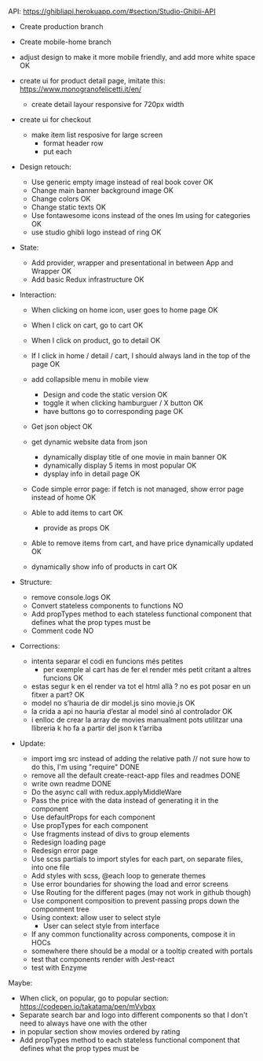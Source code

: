 API: https://ghibliapi.herokuapp.com/#section/Studio-Ghibli-API

- Create production branch
- Create mobile-home branch

- adjust design to make it more mobile friendly, and add more white space OK
- create ui for product detail page, imitate this: https://www.monogranofelicetti.it/en/
  - create detail layour responsive for 720px width
- create ui for checkout

  - make item list resposive for large screen
    - format header row
    - put each

- Design retouch:

  - Use generic empty image instead of real book cover OK
  - Change main banner background image OK
  - Change colors OK
  - Change static texts OK
  - Use fontawesome icons instead of the ones Im using for categories OK
  - use studio ghibli logo instead of ring OK

- State:

  - Add provider, wrapper and presentational in between App and Wrapper OK
  - Add basic Redux infrastructure OK

- Interaction:

  - When clicking on home icon, user goes to home page OK
  - When I click on cart, go to cart OK
  - When I click on product, go to detail OK
  - If I click in home / detail / cart, I should always land in the top of the page OK

  - add collapsible menu in mobile view

    - Design and code the static version OK
    - toggle it when clicking hamburguer / X button OK
    - have buttons go to corresponding page OK

  - Get json object OK
  - get dynamic website data from json

    - dynamically display title of one movie in main banner OK
    - dynamically display 5 items in most popular OK
    - dysplay info in detail page OK

  - Code simple error page: if fetch is not managed, show error page instead of home OK

  - Able to add items to cart OK
    - provide as props OK
  - Able to remove items from cart, and have price dynamically updated OK
  - dynamically show info of products in cart OK

- Structure:

  - remove console.logs OK
  - Convert stateless components to functions NO
  - Add propTypes method to each stateless functional component that defines what the prop types must be
  - Comment code NO

- Corrections:

  - intenta separar el codi en funcions més petites
    - per exemple al cart has de fer el render més petit critant a altres funcions OK
  - estas segur k en el render va tot el html allà ? no es pot posar en un fitxer a part? OK
  - model no s’hauria de dir model.js sino movie.js OK
  - la crida a api no hauria d’estar al model sinó al controlador OK
  - i enlloc de crear la array de movies manualment pots utilitzar una llibreria k ho fa a partir del json k t’arriba

- Update:

  - import img src instead of adding the relative path // not sure how to do this, I'm using "require" DONE
  - remove all the default create-react-app files and readmes DONE
  - write own readme DONE
  - Do the async call with redux.applyMiddleWare
  - Pass the price with the data instead of generating it in the component
  - Use defaultProps for each component
  - Use propTypes for each component
  - Use fragments instead of divs to group elements
  - Redesign loading page
  - Redesign error page
  - Use scss partials to import styles for each part, on separate files, into one file
  - Add styles with scss, @each loop to generate themes
  - Use error boundaries for showing the load and error screens
  - Use Routing for the different pages (may not work in github though)
  - Use component composition to prevent passing props down the componment tree
  - Using context: allow user to select style
    - User can select style from interface
  - If any common functionality across components, compose it in HOCs
  - somewhere there should be a modal or a tooltip created with portals
  - test that components render with Jest-react
  - test with Enzyme

Maybe:

- When click, on popular, go to popular section: https://codepen.io/takatama/pen/mVvbqx
- Separate search bar and logo into different components so that I don't need to always have one with the other
- in popular section show movies ordered by rating
- Add propTypes method to each stateless functional component that defines what the prop types must be
